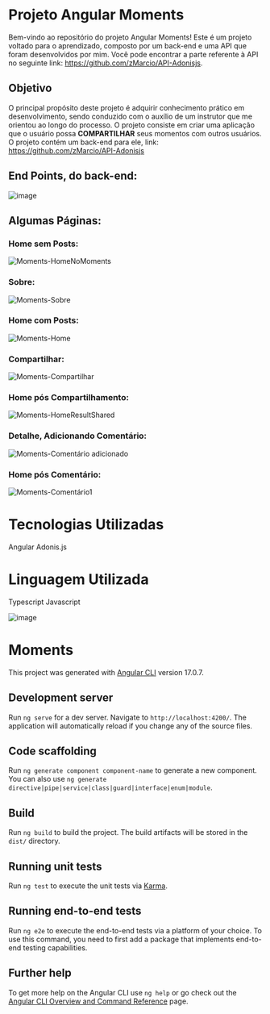 # Projeto Angular Moments
Bem-vindo ao repositório do projeto Angular Moments! Este é um projeto voltado para o aprendizado, composto por um back-end e uma API que foram desenvolvidos por mim. Você pode encontrar a parte referente à API no seguinte link: https://github.com/zMarcio/API-Adonisjs.

## Objetivo
O principal propósito deste projeto é adquirir conhecimento prático em desenvolvimento, sendo conduzido com o auxílio de um instrutor que me orientou ao longo do processo. O projeto consiste em criar uma aplicação que o usuário possa **COMPARTILHAR** seus momentos com outros usuários. O projeto contém um back-end para ele, link: https://github.com/zMarcio/API-Adonisjs 

## End Points, do back-end:
![image](https://github.com/zMarcio/Angular-Moments/assets/113918441/c8a941d7-42f9-4118-b74f-5ea492528cad)

## Algumas Páginas:

### Home sem Posts:
![Moments-HomeNoMoments](https://github.com/zMarcio/Angular-Moments/assets/113918441/90614807-dcbf-4afc-a152-b8c94dcb89a8)

### Sobre:
![Moments-Sobre](https://github.com/zMarcio/Angular-Moments/assets/113918441/193ad88f-313f-4c7c-a666-201ac38b7d45)

### Home com Posts:
![Moments-Home](https://github.com/zMarcio/Angular-Moments/assets/113918441/92c62cb7-d4b3-4df5-aa68-993a35f4066c)

### Compartilhar:
![Moments-Compartilhar](https://github.com/zMarcio/Angular-Moments/assets/113918441/39851d36-93f4-4520-9de5-c6e4f0567a9e)

### Home pós Compartilhamento:
![Moments-HomeResultShared](https://github.com/zMarcio/Angular-Moments/assets/113918441/71bffa66-d8b9-4f66-8fbc-6982d206e845)

### Detalhe, Adicionando Comentário:
![Moments-Comentário adicionado](https://github.com/zMarcio/Angular-Moments/assets/113918441/0f24d1bd-885f-4a82-a87c-01647a700d47)

### Home pós Comentário:
![Moments-Comentário1](https://github.com/zMarcio/Angular-Moments/assets/113918441/21422b23-b5b7-4966-8efc-f2b727827dd3)


# Tecnologias Utilizadas
Angular
Adonis.js

# Linguagem Utilizada
Typescript
Javascript

![image](https://github.com/zMarcio/Angular-Moments/assets/113918441/d9d08fb8-f539-42c8-bc5e-5193997450e9)


# Moments

This project was generated with [Angular CLI](https://github.com/angular/angular-cli) version 17.0.7.

## Development server

Run `ng serve` for a dev server. Navigate to `http://localhost:4200/`. The application will automatically reload if you change any of the source files.

## Code scaffolding

Run `ng generate component component-name` to generate a new component. You can also use `ng generate directive|pipe|service|class|guard|interface|enum|module`.

## Build

Run `ng build` to build the project. The build artifacts will be stored in the `dist/` directory.

## Running unit tests

Run `ng test` to execute the unit tests via [Karma](https://karma-runner.github.io).

## Running end-to-end tests

Run `ng e2e` to execute the end-to-end tests via a platform of your choice. To use this command, you need to first add a package that implements end-to-end testing capabilities.

## Further help

To get more help on the Angular CLI use `ng help` or go check out the [Angular CLI Overview and Command Reference](https://angular.io/cli) page.
